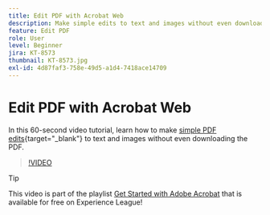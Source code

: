 ```yaml
---
title: Edit PDF with Acrobat Web
description: Make simple edits to text and images without even downloading the PDF
feature: Edit PDF
role: User
level: Beginner
jira: KT-8573
thumbnail: KT-8573.jpg
exl-id: 4d87faf3-758e-49d5-a1d4-7418ace14709
---
```

# Edit PDF with Acrobat Web

In this 60-second video tutorial, learn how to make [simple PDF edits](https://www.adobe.com/acrobat/online/pdf-editor.html){target="_blank"} to text and images without even downloading the PDF.

>[!VIDEO](https://video.tv.adobe.com/v/336362?quality=12&learn=on&hidetitle=true)

>[!TIP]
>
>This video is part of the playlist [Get Started with Adobe Acrobat](https://experienceleague.adobe.com/en/playlists/acrobat-get-started-business-users) that is available for free on Experience League!
